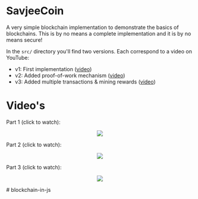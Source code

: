 # SavjeeCoin

A very simple blockchain implementation to demonstrate the basics of blockchains. This is by no means a complete implementation and it is by no means secure!

In the ``src/`` directory you'll find two versions. Each correspond to a video on YouTube:

* v1: First implementation ([video](https://youtu.be/zVqczFZr124))
* v2: Added proof-of-work mechanism ([video](https://youtu.be/HneatE69814))
* v3: Added multiple transactions & mining rewards ([video](https://youtu.be/fRV6cGXVQ4I))

# Video's

Part 1 (click to watch):
<p align="center">
  <a href="https://www.youtube.com/watch?v=zVqczFZr124" target="_new">
    <img src="https://img.youtube.com/vi/zVqczFZr124/maxresdefault.jpg">
  </a>
</p>


Part 2 (click to watch):
<p align="center">
  <a href="https://www.youtube.com/watch?v=HneatE69814" target="_new">
    <img src="https://img.youtube.com/vi/HneatE69814/maxresdefault.jpg">
  </a>
</p>


Part 3 (click to watch):
<p align="center">
  <a href="https://www.youtube.com/watch?v=fRV6cGXVQ4I" target="_new">
    <img src="https://img.youtube.com/vi/fRV6cGXVQ4I/maxresdefault.jpg">
  </a>
</p>
# blockchain-in-js
